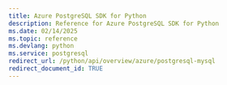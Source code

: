 ```yaml
---
title: Azure PostgreSQL SDK for Python
description: Reference for Azure PostgreSQL SDK for Python
ms.date: 02/14/2025
ms.topic: reference
ms.devlang: python
ms.service: postgresql
redirect_url: /python/api/overview/azure/postgresql-mysql
redirect_document_id: TRUE
---
```

